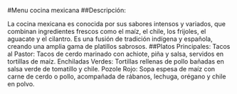 #Menu cocina mexicana
##Descripción:

La cocina mexicana es conocida por sus sabores intensos y variados, que combinan ingredientes frescos como el maíz, el chile, los frijoles, el aguacate y el cilantro. Es una fusión de tradición indígena y española, creando una amplia gama de platillos sabrosos.
##Platos Principales:
Tacos al Pastor: Tacos de cerdo marinado con achiote, piña y salsa, servidos en tortillas de maíz.
Enchiladas Verdes: Tortillas rellenas de pollo bañadas en salsa verde de tomatillo y chile.
Pozole Rojo: Sopa espesa de maíz con carne de cerdo o pollo, acompañada de rábanos, lechuga, orégano y chile en polvo.

